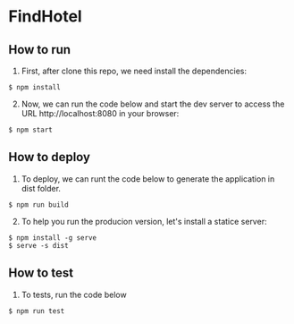 # FindHotel

## How to run

1. First, after clone this repo, we need install the dependencies:

```
$ npm install
```

2. Now, we can run the code below and start the dev server to access the URL http://localhost:8080 in your browser:

```
$ npm start
```

## How to deploy

1. To deploy, we can runt the code below to generate the application in dist folder.

```
$ npm run build
```

2. To help you run the producion version, let's install a statice server:

```
$ npm install -g serve
$ serve -s dist
```

## How to test

1. To tests, run the code below

```
$ npm run test
```
